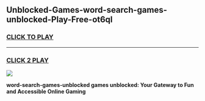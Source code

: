 
## Unblocked-Games-word-search-games-unblocked-Play-Free-ot6ql
<h3>
<a href="https://premium76.site?title=word-search-games-unblocked&ref=18A1">CLICK TO PLAY</a></h3>
<hr>

<h3>
<a href="https://premium76.site?title=word-search-games-unblocked&ref=18A1">CLICK 2 PLAY</a>
  
</h3>

<a href="https://premium76.site?title=word-search-games-unblocked&ref=18A1"><img src="https://clearcache.store/games.png"></a>


**word-search-games-unblocked games unblocked: Your Gateway to Fun and Accessible Online Gaming**
